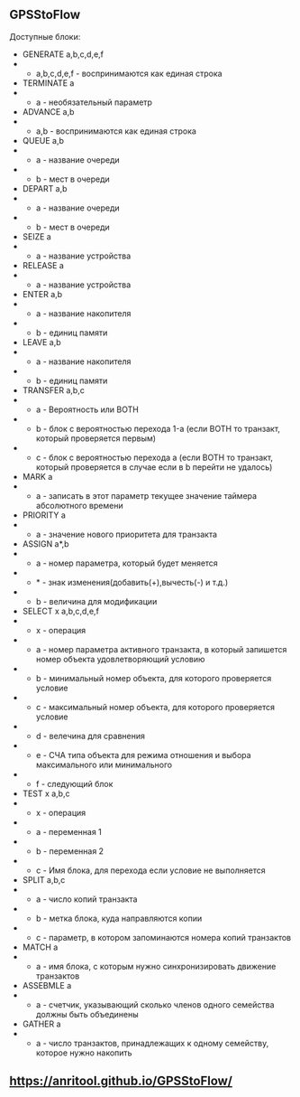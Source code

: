 ## GPSStoFlow
  Доступные блоки:
- GENERATE a,b,c,d,e,f
-   - a,b,c,d,e,f - воспринимаются как единая строка  
- TERMINATE a
-   - a - необязательный параметр
- ADVANCE a,b
-   - a,b - воспринимаются как единая строка
- QUEUE a,b
- - a - название очереди
- - b - мест в очереди
- DEPART a,b
- - a - название очереди
- - b - мест в очереди
- SEIZE a
- - a - название устройства
- RELEASE a
- - a - название устройства
- ENTER a,b
- - a - название накопителя
- - b - единиц памяти
- LEAVE a,b
- - a - название накопителя
- - b - единиц памяти
- TRANSFER a,b,c
- - a - Вероятность или BOTH
- - b - блок с вероятностью перехода 1-a 
(если BOTH то транзакт, который проверяется первым)
- - c - блок с вероятностью перехода a
(если BOTH то транзакт, который проверяется в случае если в b перейти не удалось)
- MARK a
- - a - записать в этот параметр текущее значение таймера абсолютного времени
- PRIORITY a
- - a - значение нового приоритета для транзакта
- ASSIGN a\*,b 
- - a - номер параметра, который будет меняется
- - \* - знак изменения(добавить(+),вычесть(-) и т.д.)
- - b - величина для модификации
- SELECT x a,b,c,d,e,f 
- - x - операция
- - a - номер параметра активного транзакта, в который запишется номер объекта удовлетворяющий условию
- - b - минимальный номер объекта, для которого проверяется условие
- - c - максимальный номер объекта, для которого проверяется условие 
- - d - велечина для сравнения
- - e - СЧА типа объекта для режима отношения и выбора максимального или минимального
- - f - следующий блок
- TEST x a,b,c
- - x - операция
- - a - переменная 1
- - b - переменная 2
- - с - Имя блока, для перехода если условие не выполняется
- SPLIT a,b,c
- - a - число копий транзакта
- - b - метка блока, куда направляются копии
- - c - параметр, в котором запоминаются номера копий транзактов
- MATCH a
- - a - имя блока, с которым нужно синхронизировать движение транзактов
- ASSEBMLE a
- - a - счетчик, указывающий сколько членов одного семейства должны быть объединены
- GATHER a
- - a - число транзактов, принадлежащих к одному семейству, которое нужно накопить

## https://anritool.github.io/GPSStoFlow/
